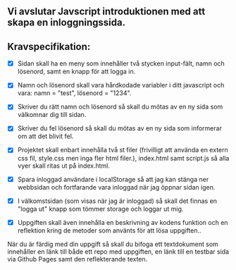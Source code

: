 ## Vi avslutar Javscript introduktionen med att skapa en inloggningssida.

## Kravspecifikation:

- [x] Sidan skall ha en meny som innehåller två stycken input-fält, namn och lösenord, samt en knapp för att logga in.
- [x] Namn och lösenord skall vara hårdkodade variabler i ditt javascript och vara: namn = "test", lösenord = "1234".
- [x] Skriver du rätt namn och lösenord så skall du mötas av en ny sida som välkomnar dig till sidan.
- [x] Skriver du fel lösenord så skall du mötas av en ny sida som informerar om att det blivit fel.
- [x] Projektet skall enbart innehålla två st filer (frivilligt att använda en extern css fil, style.css men inga fler html filer.), index.html samt script.js så alla vyer skall ritas ut på index.html.
- [x] Spara inloggad användare i localStorage så att jag kan stänga ner webbsidan och fortfarande vara inloggad när jag öppnar sidan igen.
- [x] I välkomstsidan (som visas när jag är inloggad) så skall det finnas en "logga ut" knapp som tömmer storage och loggar ut mig.

- [x] Uppgiften skall även innehålla en beskrivning av kodens funktion och en reflektion kring de metoder som använts för att lösa uppgiften..

När du är färdig med din uppgift så skall du bifoga ett textdokument som innehåller en länk till både ett repo med uppgiften, en länk till en testbar sida via Github Pages samt den reflekterande texten.
